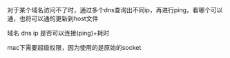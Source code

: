 对于某个域名访问不了时，通过多个dns查询出不同ip，再进行ping，看哪个可以通，也将可以通的更新到host文件

域名 dns ip 是否可以连接(ping)+耗时

mac下需要超级权限，因为使用的是原始的socket
